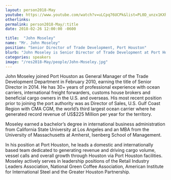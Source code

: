 ```yaml
---
layout: person2018-May
youtube: https://www.youtube.com/watch?v=uLCpq76UCPk&list=PL0D_unzx1KXhvrIzPl1j0mrihgq44nGOh&index=8&t=0s
otherlinks: 
permalink: person2018-May/:title
date: 2018-02-26 12:00:00 -0600

title:  "John Moseley"
name: "Mr. John Moseley"
position: "Senior Director of Trade Development, Port Houston"
blurb: "John Moseley is Senior Director of Trade Development at Port Houston."
categories: speakers
image: "/res2018-May/people/John-Moseley.jpg"
---
```


John Moseley joined Port Houston as General Manager of the Trade Development Department in February 2010, earning the title of Senior Director in 2014. He has 30+ years of professional experience with ocean carriers, international freight forwarders, customs house brokers and beneficial cargo owners in the U.S. and overseas. His most recent position prior to joining the port authority was as Director of Sales, U.S. Gulf Coast Region with CMA CGM, the world’s third largest ocean carrier where he generated record revenue of US$225 Million per year for the territory.

Moseley earned a bachelor’s degree in international business administration from California State University at Los Angeles and an MBA from the University of Massachusetts at Amherst, Isenberg School of Management.

In his position at Port Houston, he leads a domestic and internationally based team dedicated to generating revenue and driving cargo volume, vessel calls and overall growth through Houston via Port Houston facilities. Moseley actively serves in leadership positions of the Retail Industry Leaders Association, National Green Coffee Association, American Institute for International Steel and the Greater Houston Partnership.
